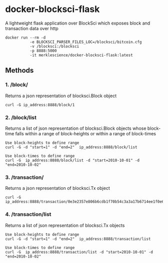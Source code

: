 # docker-blocksci-flask

A lightweight flask application over BlockSci which exposes block and transaction data over http
```
docker run --rm -d 
           -e BLOCKSCI_PARSER_FILES_LOC=/blocksci/bitcoin.cfg 
           -v /blocksci:/blocksci 
           -p 8888:5000 
           -it merklescience/docker-blocksci-flask:latest
```
## Methods

### 1. /block/
Returns a json representation of blocksci.Block object
```
curl -G ip_address:8888/block/1
```
### 2. /block/list
Returns a list of json representation of blocksci.Block objects whose block-time falls within a range of block-heights or within a range of block-times

```
Use block-heights to define range
curl -G -d "start=1" -d "end=2"  ip_address:8888/block/list

Use block-times to define range
curl -G  ip_address:8888/block/list -d "start=2010-10-01" -d "end=2010-10-02"
```

### 3. /transaction/
Returns a json representation of blocksci.Tx object
```
curl -G ip_address:8888/transaction/0e3e2357e806b6cdb1f70b54c3a3a17b6714ee1f0e68bebb44a74b1efd512098
```

### 4. /transaction/list
Returns a list of json representation of blocksci.Tx objects
```
Use block-heights to define range
curl -G -d "start=1" -d "end=2"  ip_address:8888/transaction/list

Use block-times to define range
curl -G  ip_address:8888/transaction/list -d "start=2010-10-01" -d "end=2010-10-02"
```
